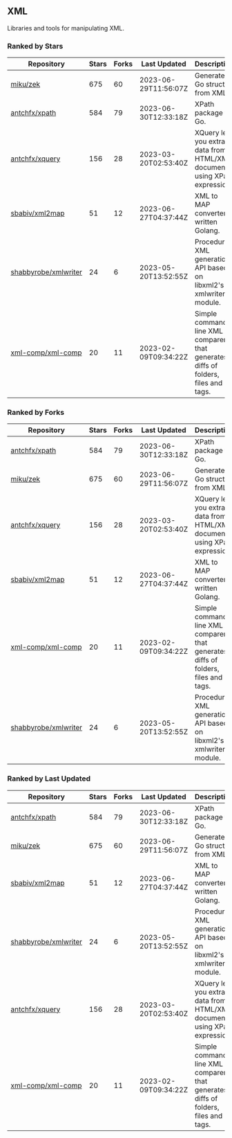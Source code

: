 ## XML

Libraries and tools for manipulating XML.

### Ranked by Stars

| Repository | Stars | Forks | Last Updated | Description | 
|------------|-------|-------|--------------|-------------|
| [miku/zek](https://github.com/miku/zek) | 675 | 60 | 2023-06-29T11:56:07Z |  Generate a Go struct from XML. |
| [antchfx/xpath](https://github.com/antchfx/xpath) | 584 | 79 | 2023-06-30T12:33:18Z |  XPath package for Go. |
| [antchfx/xquery](https://github.com/antchfx/xquery) | 156 | 28 | 2023-03-20T02:53:40Z |  XQuery lets you extract data from HTML/XML documents using XPath expression. |
| [sbabiv/xml2map](https://github.com/sbabiv/xml2map) | 51 | 12 | 2023-06-27T04:37:44Z |  XML to MAP converter written Golang. |
| [shabbyrobe/xmlwriter](https://github.com/shabbyrobe/xmlwriter) | 24 | 6 | 2023-05-20T13:52:55Z |  Procedural XML generation API based on libxml2's xmlwriter module. |
| [xml-comp/xml-comp](https://github.com/xml-comp/xml-comp) | 20 | 11 | 2023-02-09T09:34:22Z |  Simple command line XML comparer that generates diffs of folders, files and tags. |

### Ranked by Forks

| Repository | Stars | Forks | Last Updated | Description | 
|------------|-------|-------|--------------|-------------|
| [antchfx/xpath](https://github.com/antchfx/xpath) | 584 | 79 | 2023-06-30T12:33:18Z |  XPath package for Go. |
| [miku/zek](https://github.com/miku/zek) | 675 | 60 | 2023-06-29T11:56:07Z |  Generate a Go struct from XML. |
| [antchfx/xquery](https://github.com/antchfx/xquery) | 156 | 28 | 2023-03-20T02:53:40Z |  XQuery lets you extract data from HTML/XML documents using XPath expression. |
| [sbabiv/xml2map](https://github.com/sbabiv/xml2map) | 51 | 12 | 2023-06-27T04:37:44Z |  XML to MAP converter written Golang. |
| [xml-comp/xml-comp](https://github.com/xml-comp/xml-comp) | 20 | 11 | 2023-02-09T09:34:22Z |  Simple command line XML comparer that generates diffs of folders, files and tags. |
| [shabbyrobe/xmlwriter](https://github.com/shabbyrobe/xmlwriter) | 24 | 6 | 2023-05-20T13:52:55Z |  Procedural XML generation API based on libxml2's xmlwriter module. |

### Ranked by Last Updated

| Repository | Stars | Forks | Last Updated | Description | 
|------------|-------|-------|--------------|-------------|
| [antchfx/xpath](https://github.com/antchfx/xpath) | 584 | 79 | 2023-06-30T12:33:18Z |  XPath package for Go. |
| [miku/zek](https://github.com/miku/zek) | 675 | 60 | 2023-06-29T11:56:07Z |  Generate a Go struct from XML. |
| [sbabiv/xml2map](https://github.com/sbabiv/xml2map) | 51 | 12 | 2023-06-27T04:37:44Z |  XML to MAP converter written Golang. |
| [shabbyrobe/xmlwriter](https://github.com/shabbyrobe/xmlwriter) | 24 | 6 | 2023-05-20T13:52:55Z |  Procedural XML generation API based on libxml2's xmlwriter module. |
| [antchfx/xquery](https://github.com/antchfx/xquery) | 156 | 28 | 2023-03-20T02:53:40Z |  XQuery lets you extract data from HTML/XML documents using XPath expression. |
| [xml-comp/xml-comp](https://github.com/xml-comp/xml-comp) | 20 | 11 | 2023-02-09T09:34:22Z |  Simple command line XML comparer that generates diffs of folders, files and tags. |

